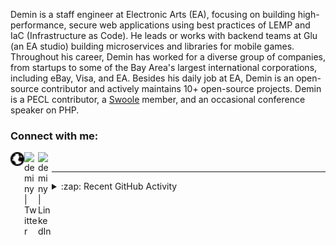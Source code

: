 Demin is a staff engineer at Electronic Arts (EA), focusing on building high-performance, secure web applications using best practices of LEMP and IaC (Infrastructure as Code). He leads or works with backend teams at Glu (an EA studio) building microservices and libraries for mobile games. Throughout his career, Demin has worked for a diverse group of companies, from startups to some of the Bay Area's largest international corporations, including eBay, Visa, and EA. Besides his daily job at EA, Demin is an open-source contributor and actively maintains 10+ open-source projects. Demin is a PECL contributor, a [Swoole](https://github.com/swoole) member, and an occasional conference speaker on PHP.

### Connect with me:

[<img align="left" alt="https://deminy.in" width="22px" src="https://raw.githubusercontent.com/iconic/open-iconic/master/svg/globe.svg" />][website]
[<img align="left" alt="deminy | Twitter" width="22px" src="https://cdn.jsdelivr.net/npm/simple-icons@v3/icons/twitter.svg" />][twitter]
[<img align="left" alt="deminy | LinkedIn" width="22px" src="https://cdn.jsdelivr.net/npm/simple-icons@v3/icons/linkedin.svg" />][linkedin]

<br />

[website]: https://deminy.in
[linkedin]: https://www.linkedin.com/in/deminy
[twitter]: https://twitter.com/deminy

---

<details>
  <summary>:zap: Recent GitHub Activity</summary>

<!--START_SECTION:activity-->
1. 🗣 Commented on [#170](https://github.com/swoole/library/pull/170#issuecomment-1974017050) in [swoole/library](https://github.com/swoole/library)
2. 🎉 Merged PR [#170](https://github.com/swoole/library/pull/170) in [swoole/library](https://github.com/swoole/library)
3. 🗣 Commented on [#170](https://github.com/swoole/library/pull/170#issuecomment-1972158593) in [swoole/library](https://github.com/swoole/library)
4. 🗣 Commented on [#5257](https://github.com/swoole/swoole-src/issues/5257#issuecomment-1963438309) in [swoole/swoole-src](https://github.com/swoole/swoole-src)
5. 🎉 Merged PR [#169](https://github.com/swoole/library/pull/169) in [swoole/library](https://github.com/swoole/library)
<!--END_SECTION:activity-->

</details>
